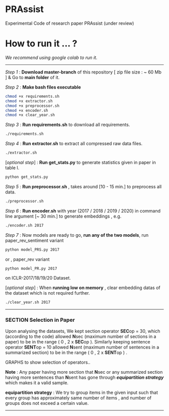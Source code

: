 # PRAssist
Experimental Code of research paper PRAssist (under review)

# How to run it ... ?

_We recommend using google colab to run it._
***

_Step 1_ :  **Download master-branch** of this repository [ zip file size : ~ 60 Mb ] & Go to **main folder** of it.

_Step 2_ :  **Make bash files executable**
```bash
chmod +x requirements.sh
chmod +x extractor.sh
chmod +x preprocessor.sh
chmod +x encoder.sh
chmod +x clear_year.sh
```
_Step 3_ :  **Run requirements.sh** to download all requirements.
```bash
./requirements.sh
```
_Step 4_ : **Run extractor.sh** to extract all compressed raw data files.
```bash
./extractor.sh
```
[_optional step_] : **Run get_stats.py** to generate statistics given in paper in table I.
```bash
python get_stats.py
```
_Step 5_ :  **Run preprocessor.sh** ,  takes around [10 - 15 min.] to preprocess all data.
```bash
./preprocessor.sh
```
_Step 6_ :  **Run encoder.sh** with year (2017 / 2018 / 2019 / 2020) in command line argument [~ 30 min.]  to generate embeddings , e.g.
```bash
./encoder.sh 2017
```
_Step 7_ :  Now models are ready to go, **run any of the two models**, run paper_rev_sentiment variant
```bash
python model_PRS.py 2017
```
or , paper_rev variant
```bash
python model_PR.py 2017
```
on ICLR-2017/18/19/20 Dataset.


[_optional step_] :  When **running low on memory** , clear embedding datas of the dataset which is not required further.
```bash
./clear_year.sh 2017
```
***
### SECTION Selection in Paper 

Upon analysing the datasets, We kept section operator **SEC**op = 30, which (according to the code) allowed **N**sec (maximum number of sections in a paper) to be in the range ( 0 , 2 x **SEC**op ). 
Similarly keeping sentence operator  **SENT**op = 10 allowed **N**sent (maximum number of sentences in a summarized section) to be in the range ( 0 , 2 x **SENT**op ) . 

GRAPHS to show selection of operators..

**Note** : Any paper having more section that **N**sec or any summarized section having more sentences than **N**sent has gone through **_equipartition strategy_** which makes it a valid sample. 

**equipartition strategy** : We try to group items in the given input such that every group has approximately same number of items , and number of groups does not exceed a certain value.

***
